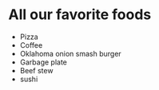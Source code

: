 # All our favorite foods

- Pizza
- Coffee
- Oklahoma onion smash burger
- Garbage plate
- Beef stew
- sushi
